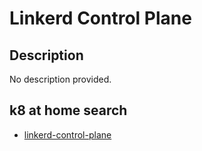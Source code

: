 # Linkerd Control Plane

## Description

No description provided.

## k8 at home search

- [linkerd-control-plane](https://nanne.dev/k8s-at-home-search/#/linkerd-control-plane)
